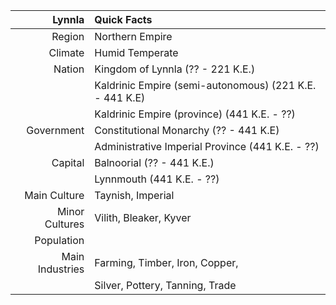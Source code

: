 |    __Lynnla__   | Quick Facts                        |
|----------------:|:-----------------------------------|
| Region          | Northern Empire                    |
| Climate         | Humid Temperate                    |
| Nation          | Kingdom of Lynnla (?? - 221 K.E.)
|                 | Kaldrinic Empire (semi-autonomous) (221 K.E. - 441 K.E)|
|                 | Kaldrinic Empire (province) (441 K.E. - ??)|
| Government      | Constitutional Monarchy (?? - 441 K.E)|
|                 | Administrative Imperial Province (441 K.E. - ??)|
| Capital         | Balnoorial (?? - 441 K.E.)         |
|                 | Lynnmouth (441 K.E. - ??)          |
| Main Culture    | Taynish, Imperial                  |
| Minor Cultures  | Vilith, Bleaker, Kyver             |
| Population      |                                    |
| Main Industries | Farming, Timber, Iron, Copper,     |
|                 | Silver, Pottery, Tanning, Trade
